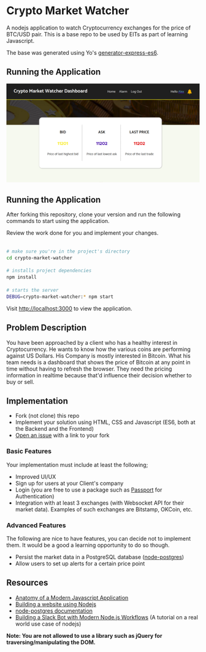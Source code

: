 # Crypto Market Watcher

A nodejs application to watch Cryptocurrency exchanges for the price of BTC/USD pair. This is a base repo to be used by EITs as part of learning Javascript. 

The base was generated using Yo's [generator-express-es6](https://www.npmjs.com/package/generator-express-es6).

## Running the Application

![Preview Crypto Watcher](crypto_watcher.png "Dashboard Crypto Market Watcher")

## Running the Application

After forking this repository, clone your version and run the following commands to start using the application. 

Review the work done for you and implement your changes.

```bash

# make sure you're in the project's directory
cd crypto-market-watcher

# installs project dependencies
npm install

# starts the server
DEBUG=crypto-market-watcher:* npm start
```

Visit [http://localhost:3000](http://localhost:3000) to view the application.

## Problem Description

You have been approached by a client who has a healthy interest in Cryptocurrency. He wants to know how the various coins are performing against US Dollars. His Company is mostly interested in Bitcoin. What his team needs is a dashboard that shows the price of Bitcoin at any point in time without having to refresh the browser. They need the pricing information in realtime because that'd influence their decision whether to buy or sell.

## Implementation

* Fork (not clone) this repo
* Implement your solution using HTML, CSS and Javascript (ES6, both at the Backend and the Frontend)
* [Open an issue](https://github.com/mestafrica/crypto-market-watcher/issues/new) with a link to your fork

### Basic Features

Your implementation must include at least the following;

* Improved UI/UX
* Sign up for users at your Client's company
* Login (you are free to use a package such as [Passport](https://www.npmjs.com/package/passport) for Authentication)
* Integration with at least 3 exchanges (with Websocket API for their market data). Examples of such exchanges are Bitstamp, OKCoin, etc.

### Advanced Features

The following are nice to have features, you can decide not to implement them. It would be a good a learning opportunity to do so though.

* Persist the market data in a PostgreSQL database ([node-postgres](https://github.com/brianc/node-postgres))
* Allow users to set up alerts for a certain price point

## Resources

* [Anatomy of a Modern Javascript Application](https://www.sitepoint.com/anatomy-of-a-modern-javascript-application/)
* [Building a website using Nodejs](https://scotch.io/courses/build-a-nodejs-website/course-introduction)
* [node-postgres documentation](https://node-postgres.com/)
* [Building a Slack Bot with Modern Node.js Workflows](https://scotch.io/tutorials/building-a-slack-bot-with-modern-nodejs-workflows) (A tutorial on a real world use case of nodejs)

**Note: You are not allowed to use a library such as jQuery for traversing/manipulating the DOM.**
